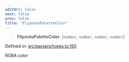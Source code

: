 ```yaml
---
editUrl: false
next: false
prev: false
title: "FlipnotePaletteColor"
---
```


> **FlipnotePaletteColor**: \[`number`, `number`, `number`, `number`\]

Defined in: [src/parsers/types.ts:150](https://github.com/jaames/flipnote.js/blob/fa9305c29e8ec1c9100d20a6b44d2fa614eb1888/src/parsers/types.ts#L150)

RGBA color

